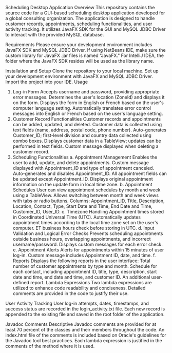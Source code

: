 Scheduling Desktop Application
Overview
This repository contains the source code for a GUI-based scheduling desktop application developed for a global consulting organization. The application is designed to handle customer records, appointments, scheduling functionalities, and user activity tracking. It utilizes JavaFX SDK for the GUI and MySQL JDBC Driver to interact with the provided MySQL database.

Requirements
Please ensure your development environment includes JavaFX SDK and MySQL JDBC Driver. If using NetBeans IDE, make sure the custom library for JavaFX .jar files is named "JavaFX." For IntelliJ IDEA, the folder where the JavaFX SDK resides will be used as the library name.

Installation and Setup
Clone the repository to your local machine.
Set up your development environment with JavaFX and MySQL JDBC Driver.
Import the project into your IDE.
Usage
1. Log-in Form
Accepts username and password, providing appropriate error messages.
Determines the user's location (ZoneId) and displays it on the form.
Displays the form in English or French based on the user's computer language setting.
Automatically translates error control messages into English or French based on the user's language setting.
2. Customer Record Functionalities
Customer records and appointments can be added, updated, and deleted.
Customer data is collected using text fields (name, address, postal code, phone number).
Auto-generates Customer_ID; first-level division and country data collected using combo boxes.
Displays customer data in a TableView; updates can be performed in text fields.
Custom message displayed when deleting a customer record.
3. Scheduling Functionalities
a. Appointment Management
Enables the user to add, update, and delete appointments.
Custom message displayed with Appointment_ID and type of appointment canceled.
Auto-generates and disables Appointment_ID.
All appointment fields can be updated except Appointment_ID.
Displays original appointment information on the update form in local time zone.
b. Appointment Schedules
User can view appointment schedules by month and week using a TableView.
Allows switching between month and week views with tabs or radio buttons.
Columns: Appointment_ID, Title, Description, Location, Contact, Type, Start Date and Time, End Date and Time, Customer_ID, User_ID.
c. Timezone Handling
Appointment times stored in Coordinated Universal Time (UTC).
Automatically updates appointment times according to the local time zone set on the user's computer.
ET business hours check before storing in UTC.
d. Input Validation and Logical Error Checks
Prevents scheduling appointments outside business hours, overlapping appointments, and incorrect username/password.
Displays custom messages for each error check.
e. Appointment Alerts
Alerts for appointments within 15 minutes of user log-in.
Custom message includes Appointment ID, date, and time.
f. Reports
Displays the following reports in the user interface:
Total number of customer appointments by type and month.
Schedule for each contact, including appointment ID, title, type, description, start date and time, end date and time, and customer ID.
An additional user-defined report.
Lambda Expressions
Two lambda expressions are utilized to enhance code readability and conciseness. Detailed comments are provided in the code to justify their use.

User Activity Tracking
User log-in attempts, dates, timestamps, and success status are recorded in the login_activity.txt file. Each new record is appended to the existing file and saved in the root folder of the application.

Javadoc Comments
Descriptive Javadoc comments are provided for at least 70 percent of the classes and their members throughout the code. An index.html file of the comments is included based on Oracle's guidelines for the Javadoc tool best practices. Each lambda expression is justified in the comments of the method where it is used.
